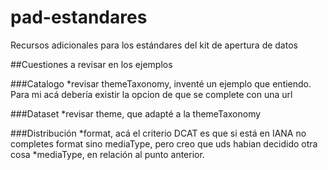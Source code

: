 # pad-estandares
Recursos adicionales para los estándares del kit de apertura de datos


##Cuestiones a revisar en los ejemplos

###Catalogo
*revisar themeTaxonomy, inventé un ejemplo que entiendo. Para mi acá debería existir la opcion de que se complete con una url


###Dataset
*revisar theme, que adapté a la themeTaxonomy

###Distribución
*format, acá el criterio DCAT es que si está en IANA no completes format sino mediaType, pero creo que uds habian decidido otra cosa
*mediaType, en relación al punto anterior.












